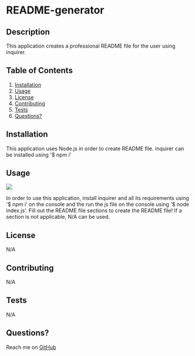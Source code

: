 # README-generator 
## Description
This application creates a professional README file for the user using inquirer.
## Table of Contents
1. [Installation](https://github.com/rau1avi1a/README-generator#installation)
2. [Usage](https://github.com/rau1avi1a/README-generator#usage)
3. [License](https://github.com/rau1avi1a/README-generator#license)
4. [Contributing](https://github.com/rau1avi1a/README-generator#contributing)
5. [Tests](https://github.com/rau1avi1a/README-generator#tests)
6. [Questions?](https://github.com/rau1avi1a/README-generator#questions)
## Installation
This application uses Node.js in order to create README file. inquirer can be installed using '$ npm i'
## Usage
<img src="./assets/README-generator-tutorial.gif"/>

In order to use this application, install inquirer and all its requirements using '\$ npm i' on the console and the run the js file on the console using '$ node index.js'. Fill out the README file sections to create the README file! If a section is not applicable, N/A can be used.
## License
N/A
## Contributing
N/A
## Tests
N/A
## Questions?
Reach me on [GitHub](https://github.com/rau1avi1a)